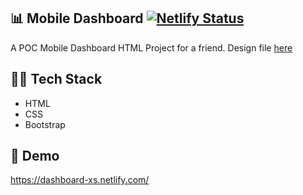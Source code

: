 ## 📊 Mobile Dashboard [![Netlify Status](https://api.netlify.com/api/v1/badges/69d01a2b-5d94-4328-a25e-2fad7f7c260c/deploy-status)](https://app.netlify.com/sites/dashboard-xs/deploys)
A POC Mobile Dashboard HTML Project for a friend. Design file [here](POC.pdf)

## :man_technologist: Tech Stack
- HTML
- CSS
- Bootstrap

## :rocket: Demo
https://dashboard-xs.netlify.com/
